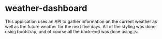 # weather-dashboard
This application uses an API to gather information on the current weather as well as the future weather for the next five days. 
All of the styling was done using bootstrap, and of course all the back-end was done using js.
